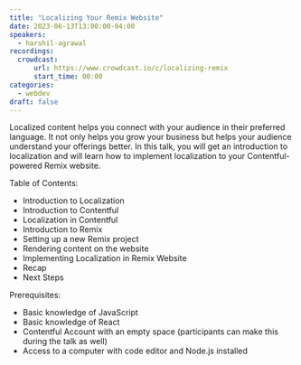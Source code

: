 ```yaml
---
title: "Localizing Your Remix Website"
date: 2023-06-13T13:00:00-04:00
speakers:
  - harshil-agrawal
recordings:
  crowdcast:
      url: https://www.crowdcast.io/c/localizing-remix
      start_time: 00:00
categories:
  - webdev
draft: false
---
```


Localized content helps you connect with your audience in their preferred language. It not only helps you grow your business but helps your audience understand your offerings better. In this talk, you will get an introduction to localization and will learn how to implement localization to your Contentful-powered Remix website.

Table of Contents:

* Introduction to Localization
* Introduction to Contentful
* Localization in Contentful
* Introduction to Remix
* Setting up a new Remix project
* Rendering content on the website
* Implementing Localization in Remix Website
* Recap
* Next Steps

Prerequisites:

* Basic knowledge of JavaScript
* Basic knowledge of React
* Contentful Account with an empty space (participants can make this during the talk as well)
* Access to a computer with code editor and Node.js installed